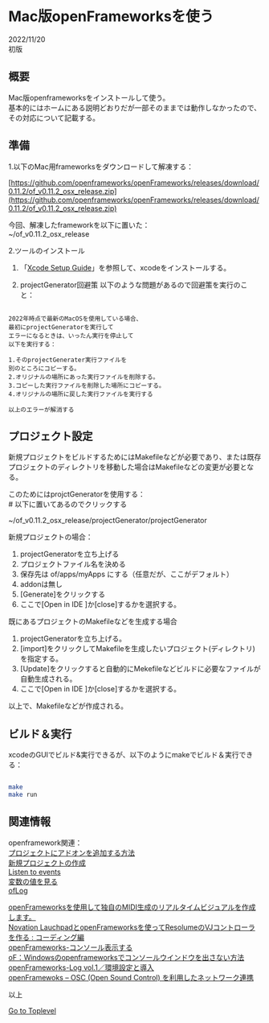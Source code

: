     
# Mac版openFrameworksを使う  

2022/11/20      
初版    
  
## 概要    
Mac版openframeworksをインストールして使う。  
基本的にはホームにある説明どおりだが一部そのままでは動作しなかったので、その対応について記載する。  

## 準備

1.以下のMac用frameworksをダウンロードして解凍する： 

[https://github.com/openframeworks/openFrameworks/releases/download/0.11.2/of_v0.11.2_osx_release.zip](https://github.com/openframeworks/openFrameworks/releases/download/0.11.2/of_v0.11.2_osx_release.zip)  

今回、解凍したframeworkを以下に置いた：  
~/of_v0.11.2_osx_release  


2.ツールのインストール  

1. 「[Xcode Setup Guide](https://openframeworks.cc/setup/xcode/)」を参照して、xcodeをインストールする。

2. projectGenerator回避策
以下のような問題があるので回避策を実行のこと：  

```

2022年時点で最新のMacOSを使用している場合、
最初にprojectGeneratorを実行して
エラーになるときは、いったん実行を停止して
以下を実行する：  

1.そのprojectGenerater実行ファイルを
別のところにコピーする。
2.オリジナルの場所にあった実行ファイルを削除する。
3.コピーした実行ファイルを削除した場所にコピーする。
4.オリジナルの場所に戻した実行ファイルを実行する

以上のエラーが解消する

```

## プロジェクト設定
新規プロジェクトをビルドするためにはMakefileなどが必要であり、または既存プロジェクトのディレクトリを移動した場合はMakefileなどの変更が必要となる。

このためにはprojctGeneratorを使用する：  
\# 以下に置いてあるのでクリックする  

~/of_v0.11.2_osx_release/projectGenerator/projectGenerator  

新規プロジェクトの場合：  
1. projectGeneratorを立ち上げる
1. プロジェクトファイル名を決める
1. 保存先は of/apps/myApps にする（任意だが、ここがデフォルト）
1. addonは無し
1. [Generate]をクリックする
1. ここで[Open in IDE ]か[close]するかを選択する。

既にあるプロジェクトのMakefileなどを生成する場合  
1. projectGeneratorを立ち上げる。
1. [import]をクリックしてMakefileを生成したいプロジェクト(ディレクトリ)を指定する。
1. [Update]をクリックすると自動的にMekefileなどビルドに必要なファイルが自動生成される。
1. ここで[Open in IDE ]か[close]するかを選択する。

以上で、Makefileなどが作成される。

## ビルド＆実行

xcodeのGUIでビルド&実行できるが、以下のようにmakeでビルド＆実行できる：  
  
```bash

make
make run
```

## 関連情報  
openframework関連：   
[プロジェクトにアドオンを追加する方法](https://openframeworks.cc/ja/learning/01_basics/how_to_add_addon_to_project/)  
[新規プロジェクトの作成](https://openframeworks.cc/ja/learning/01_basics/create_a_new_project/)  
[Listen to events](https://openframeworks.cc/learning/06_events/event_example_how_to/)  
[変数の値を見る](https://openframeworks.cc/ja/learning/01_basics/how_to_view_value/)  
[ofLog](https://openframeworks.cc/documentation/utils/ofLog/)  
  
[openFrameworksを使用して独自のMIDI生成のリアルタイムビジュアルを作成します。](https://ask.audio/articles/create-your-own-midi-generated-realtime-visuals-with-openframeworks/ja)  
[Novation LauchpadとopenFrameworksを使ってResolumeのVJコントローラを作る : コーディング編](https://artteknika.hatenablog.com/entry/2016/09/30/223230)  
[openFrameworks-コンソール表示する](https://qiita.com/y_UM4/items/99c875a7a32056d006b5)  
[oF：Windowsのopenframeworksでコンソールウインドウを出さない方法](http://wishupon.me/?p=312)  
[openFrameworks-Log vol.1／環境設定と導入](https://barbegenerativediary.com/tutorials/openframeworks-log-1-setup/)  
[openFramewoks – OSC (Open Sound Control) を利用したネットワーク連携](https://yoppa.org/ma2_10/2279.html)  

以上  

[Go to Toplevel](https://xshigee.github.io/web0/)  

